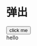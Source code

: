 # 弹出

<PopperRoot trigger="click">
  <PopperTrigger>
    <button>click me</button>
  </PopperTrigger>
  <PopperPanel>
    <div>hello</div>
  </PopperPanel>
</PopperRoot>
